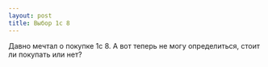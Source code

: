 ```yaml
---
layout: post 
title: Выбор 1c 8 
--- 
```

Давно мечтал о покупке 1c 8. А вот теперь не могу определиться, стоит ли покупать или нет?